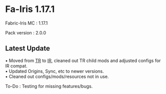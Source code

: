 # Fa-Iris 1.17.1
Fabric-Iris 
MC : 1.17.1
 
Pack version : 2.0.0
## Latest Update
• Moved from [TR](https://www.curseforge.com/minecraft/mc-mods/techreborn) to [IR](https://www.curseforge.com/minecraft/mc-mods/industrial-revolution), cleaned out TR child mods and adjusted configs for IR compat.
<br/>• Updated Origins, Sync, etc to newer versions.
<br/>• Cleaned out configs/mods/resources not in use.


To-Do : Testing for missing features/bugs.
